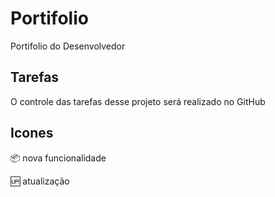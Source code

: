 # Portifolio

Portifolio do Desenvolvedor

## Tarefas

O controle das tarefas desse projeto será realizado no GitHub

## Icones

:package: nova funcionalidade

:up: atualização
